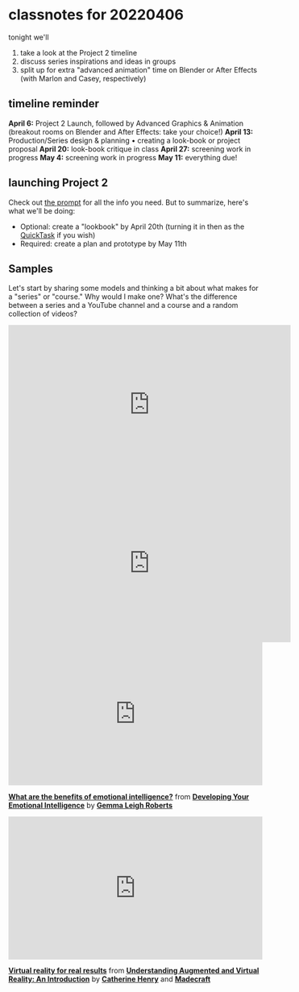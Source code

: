 # classnotes for 20220406

tonight we'll

1. take a look at the Project 2 timeline
2. discuss series inspirations and ideas in groups
3. split up for extra "advanced animation" time on Blender or After Effects (with Marlon and Casey, respectively)

## timeline reminder

**April 6:** Project 2 Launch, followed by Advanced Graphics & Animation (breakout rooms on Blender and After Effects: take your choice!)
**April 13:** Production/Series design & planning • creating a look-book or project proposal
**April 20:** look-book critique in class
**April 27:** screening work in progress
**May 4:** screening work in progress
**May 11:** everything due!

## launching Project 2

Check out [the prompt](https://canvas.harvard.edu/courses/96236/assignments/561289) for all the info you need. But to summarize, here's what we'll be doing:
* Optional: create a "lookbook" by April 20th (turning it in then as the [QuickTask](https://canvas.harvard.edu/courses/96236/assignments/561287) if you wish)
* Required: create a plan and prototype by May 11th



## Samples

Let's start by sharing some models and thinking a bit about what makes for a "series" or "course." Why would I make one? What's the difference between a series and a YouTube channel and a course and a random collection of videos?

<iframe width="560" height="315" src="https://www.youtube.com/embed/NpWQj5IPb_4" title="YouTube video player" frameborder="0" allow="accelerometer; autoplay; clipboard-write; encrypted-media; gyroscope; picture-in-picture" allowfullscreen></iframe>

<iframe width="560" height="315" src="https://www.youtube.com/embed/C5yc80A09gw" title="YouTube video player" frameborder="0" allow="accelerometer; autoplay; clipboard-write; encrypted-media; gyroscope; picture-in-picture" allowfullscreen></iframe>

<div style="position:relative;height:0;padding-bottom:56.25%"><iframe width="640" height="360" src="https://www.linkedin.com/learning/embed/developing-your-emotional-intelligence/what-are-the-benefits-of-emotional-intelligence?autoplay=false&claim=AQHBtxYVr5sWQQAAAYABGqJi0fpLiti2nkfzIXRavzvW0qncdyzyBoizH7oZULYrQC606rwtT-i0SKYNbVCgTmhGVO24EwXZLmOAg42B7TikdNNdDyFVASMuKzNzFPfcNhuY3S1gknKCqxOFmGCS3ibAhL1RkSRoUEOWmsJWLinWQvxPEWQ7vxponBefO2aX0rbUsWzHPXirOdn7vmXiIudjU8n1mchfeXGGfSxu_YwLUhP34QDvG6HzFQn6MqaNL5afeOF3OzwwTpuwMdFhJCX0byCeNP3B2KPSj15EADPZG_rGr8T0Hxle2yGJj-GwEQvVF663Aq769CIeN8flkp04vKqDIrhXiKj5eibrKCI_ppuTK3xhZO2RjaT3jrCX7xrL0HS9rY4fKV7WumJRofLcRwDvmXRL62tk66sKw1hIYpYvb-RNMZKh5hih5zWBvW-i8uDeo6PyOM9INQSOOLXqCK9ENqhlwmNlPU3PAmVQwjXWtahrsiHgQw5AS5Jx672gtqiSkJz-5rBlsuMwq6RIi850TiP3GtR_nlffZJUvoaaBw5W4F7wERt-hQN705jN7QBAOPY-Y0z-qECHSCmjumgvyTtovaBPSg12xzWrQy5SqjfVKdsuuvLCiKBclcLMdiT4uitRKgPNRCPryaViVXh8Qj2vM_EiasrY0C7G-m-_CWAifpFbmf7u5e7m4wS-OmkweUC3J87g8utZvoaYarInYYa3zoxYcy2k7U9MyKl8z&lipi=urn%3Ali%3Apage%3Ad_learning_content%3BKjvBTIumQO%2Bvsy7B%2F3RmOA%3D%3D&licu" mozallowfullscreen="true" webkitallowfullscreen="true" allowfullscreen="true" frameborder="0" style="position:absolute;width:100%;height:100%;left:0"></iframe></div><p><strong><a href="https://www.linkedin.com/learning/developing-your-emotional-intelligence/what-are-the-benefits-of-emotional-intelligence?trk=embed_lil">What are the benefits of emotional intelligence?</a></strong> from <strong><a href="https://www.linkedin.com/learning/developing-your-emotional-intelligence?trk=embed_lil">Developing Your Emotional Intelligence</a></strong> by <strong><a href="https://www.linkedin.com/learning/instructors/gemma-leigh-roberts?trk=embed_lil">Gemma Leigh Roberts</a></strong></p>

<div style="position:relative;height:0;padding-bottom:56.25%"><iframe width="640" height="360" src="https://www.linkedin.com/learning/embed/understanding-augmented-and-virtual-reality-an-introduction/virtual-reality-for-real-results?autoplay=false&claim=AQEG_kRm5kU64wAAAYABG20uwPH5R3-Kpl_PQ9dzQShE2WJ0yUZ5iIQ6e4FHg2ImMR7ioMcAxsBtPqpbQLoohSXZvI20X3klP-ibz6tLmNihIwprQ-W5Mcb6qaeBM1RtoBFtmNdyrP2hvh3CmThhIFKiFj3O0q9RyZGuBBkWed_Yc0IUOg3NkqDowQgALPdLT3MZ0cV4pEaeHQ6MLpgeOliqvH1tQVv9I6bYCKTu8iUxDJoV8advpY_3m1kGppsKkvSu3Heuoy0eCulLWssz2pIQoZ90wruEN_PiIYsekpA7l2bQNxAPaMRgWOQ7pEcCGCWB7j_py_A066-iagg6q9jqijkCH45UrnfRUyGBBDdfCdMSbKx65z99WLL7o90aJ58ehjBdlxI6II0MW8X3dYJMNUiM1edoCxGvQs-Xqq2zjr6__D-PCcKrP3Clk2FeR0Ctd3tuMiPGzY7ExNf0kajJdlqjfFn6y7KZ8xnaWkHcsNwPwq-y9P8Lfh4oNgMRom7xdwcWSyEMyFnGUumdB0b4EWlV-6qy667OUDN5dTgta9B0okDdbfUO_YHjA9rmFzM2uiHJ1PqFLyqBjOmygqQtNiZI7H9tz2FVT2_CqkuLD2QcRBWnK5DlhX5PvWlGv0gI9wrlG8IrKKN6VIklqJBQbKD37DyhtsgcK2qY8I-OnfWCtp4KF1PGPt37TnV147vaURuq90GEpCfxwu2Wg2LPwev_gFCtGWop9V2dWhjJ-D1GDcs&lipi=urn%3Ali%3Apage%3Ad_learning_content%3BytaoQTRLQzu9QJqil%2F28Mw%3D%3D&licu" mozallowfullscreen="true" webkitallowfullscreen="true" allowfullscreen="true" frameborder="0" style="position:absolute;width:100%;height:100%;left:0"></iframe></div><p><strong><a href="https://www.linkedin.com/learning/understanding-augmented-and-virtual-reality-an-introduction/virtual-reality-for-real-results?trk=embed_lil">Virtual reality for real results</a></strong> from <strong><a href="https://www.linkedin.com/learning/understanding-augmented-and-virtual-reality-an-introduction?trk=embed_lil">Understanding Augmented and Virtual Reality: An Introduction</a></strong> by <strong><a href="https://www.linkedin.com/learning/instructors/catherine-henry?trk=embed_lil">Catherine Henry</a></strong> and <strong><a href="https://www.linkedin.com/learning/instructors/madecraft?trk=embed_lil">Madecraft</a></strong></p>

